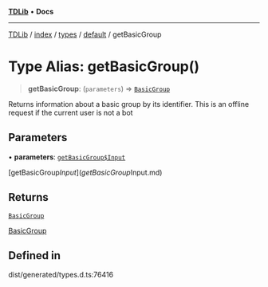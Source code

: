 [**TDLib**](../../../../../../README.md) • **Docs**

***

[TDLib](../../../../../../modules.md) / [index](../../../../../README.md) / [types](../../../README.md) / [default](../README.md) / getBasicGroup

# Type Alias: getBasicGroup()

> **getBasicGroup**: (`parameters`) => [`BasicGroup`](BasicGroup-1.md)

Returns information about a basic group by its identifier. This is an offline request if the current user is not a bot

## Parameters

• **parameters**: [`getBasicGroup$Input`](getBasicGroup$Input.md)

[getBasicGroup$Input](getBasicGroup$Input.md)

## Returns

[`BasicGroup`](BasicGroup-1.md)

[BasicGroup](BasicGroup-1.md)

## Defined in

dist/generated/types.d.ts:76416
